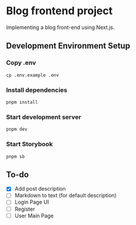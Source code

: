 # Blog frontend project

Implementing a blog front-end using Next.js.

## Development Environment Setup

### Copy .env

```shell
cp .env.example .env
```

### Install dependencies

```shell
pnpm install
```

### Start development server

```shell
pnpm dev
```

### Start Storybook

```shell
pnpm sb
```

## To-do

- [x] Add post description
- [ ] Markdown to text (for default description)
- [ ] Login Page UI
- [ ] Register
- [ ] User Main Page
